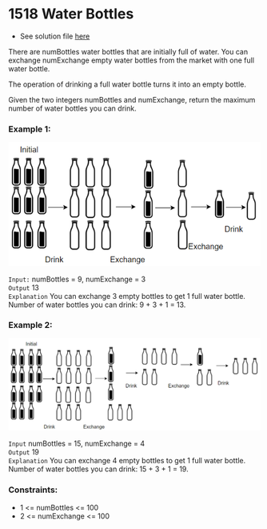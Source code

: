 # 1518 Water Bottles

- See solution file [here](./solution.cpp)

There are numBottles water bottles that are initially full of water. You can exchange
numExchange empty water bottles from the market with one full water bottle.

The operation of drinking a full water bottle turns it into an empty bottle.

Given the two integers numBottles and numExchange, return the maximum number of water
bottles you can drink.

### Example 1:

![Example 1](./sample_1_1875.png)

`Input:` numBottles = 9, numExchange = 3  
`Output` 13  
`Explanation` You can exchange 3 empty bottles to get 1 full water bottle.  
Number of water bottles you can drink: 9 + 3 + 1 = 13.

### Example 2:

![Example 2](./sample_2_1875.png)

`Input` numBottles = 15, numExchange = 4  
`Output` 19  
`Explanation` You can exchange 4 empty bottles to get 1 full water bottle.   
Number of water bottles you can drink: 15 + 3 + 1 = 19.
 

### Constraints:

- 1 <= numBottles <= 100
- 2 <= numExchange <= 100
